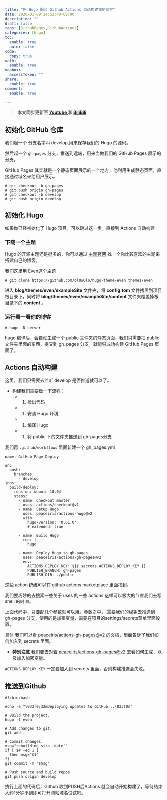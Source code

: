 ```yaml
---
title: "用 Hugo 配合 Github Actions 自动构建我的博客"
date: 2020-01-09T14:52:40+08:00
description: ""
draft: false
tags: [GithubPages,GithubActions]
categories: [hugo]
toc:
  enable: true
  auto: false
code:
  copy: true
math:
  enable: true
mapbox:
  accessToken: ""
share:
  enable: true
comment:
  enable: true

---
```


<!--more-->

> **本文同步更新至 [Youtube ](https://youtu.be/X3ROQto8jWM) 和 [BiliBili ](https://www.bilibili.com/video/av84104625/)**

## 初始化 GitHub 仓库

我们起一个 分支名字叫 develop,用来保存我们的 Hugo 的源码。

然后起一个 `gh-pages` 分支，推送到远端，用来当做我们的 GitHub Pages 展示的分支。

GitHub Pages 其实就是一个静态页面展示的一个地方，他利用生成静态页面，直接通过域名来给用户展示。

```
# git checkout -b gh-pages
# git push origin gh-pages
# git checkout -b develop
# git push origin develop
```

## 初始化 Hugo

如果你已经初始化了 Hugo 项目，可以跳过这一步，直接到 Actions 自动构建

### 下载一个主题

Hugo 的开源主题还是挺多的，你可以通过 [主题官网](https://themes.gohugo.io/) 找一个你比较喜欢的主题来搭建自己的博客。

我们这里用 Even这个主题

```
# git clone https://github.com/olOwOlo/hugo-theme-even themes/even
```

进入 **blog/themes/even/exampleSite** 文件夹，将 **config.tom** 文件拷贝到项目根目录下，同时将 **blog/themes/even/exampleSite/content** 文件夹覆盖掉根目录下的 **content** 。



### 运行看一看你的博客

```
# hugo -D server
```

hugo 编译后，会自动生成一个 public 文件夹的静态页面，我们只需要把 public 文件夹里面的东西，提交到 gh_pages 分支，就能够成功构建 GitHub Pages 页面了。

## Actions 自动构建

这里，我们只需要去监听 develop 是否推送就可以了。

- 构建我们需要做一下流程：
  - 1. 检出代码
  - 1. 安装 Hugo 环境
  - 1. 编译 Hugo
  - 1. 将 public 下的文件夹推送到 gh-pages分支

我们再 `.github/workflows` 里面新建一个 gh_pages.yml

```
name: GitHub Page Deploy

on:
  push:
    branches:
      - develop
jobs:
  build-deploy:
    runs-on: ubuntu-18.04
    steps:
      - name: Checkout master
        uses: actions/checkout@v1
      - name: Setup Hugo
        uses: peaceiris/actions-hugo@v2
        with:
          hugo-version: '0.61.0'
          # extended: true

      - name: Build Hugo
        run: |
          hugo

      - name: Deploy Hugo to gh-pages
        uses: peaceiris/actions-gh-pages@v2
        env:
          ACTIONS_DEPLOY_KEY: ${{ secrets.ACTIONS_DEPLOY_KEY }}
          PUBLISH_BRANCH: gh-pages
          PUBLISH_DIR: ./public
```

这些 action 统统可以在 github actions marketplace 里面找到。

我们要巧妙的去搜索一些关于 uses 的一些 actions 这样可以极大的节省我们去写 shell 的时间。

上面代码中，只要配几个参数就可以用。参数之中， 需要我们的秘钥去推送到 gh-pages 分支，使用的是加密变量，需要在项目的settings/secrets菜单里面设置。

具体 我们可以看 [peaceiris/actions-gh-pages@v2](https://github.com/peaceiris/actions-gh-pages) 的文档，里面告诉了我们如何加入到 secrets 里面。

- **特别注意** 我们要去对着 [peaceiris/actions-gh-pages@v2](https://github.com/peaceiris/actions-gh-pages) 去看如何生成，以及加入加密变量。

`ACTIONS_DEPLOY_KEY` 一定要加入到 secrets 里面，否则构建推送会失败。

## 推送到Github
```text
#!/bin/bash

echo -e "\033[0;32mDeploying updates to GitHub...\033[0m"

# Build the project.
hugo -t even

# Add changes to git.
git add .

# Commit changes.
msg="rebuilding site `date`"
if [ $# -eq 1 ]
  then msg="$1"
fi
git commit -m "$msg"

# Push source and build repos.
git push origin develop
```

执行上面的代码后，Github 收到PUSH后Actions 就会自动开始构建了，等待结束大约1分钟不到即可打开网站域名试试吧。
